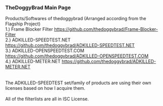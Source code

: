 ### TheDoggyBrad Main Page
Products/Softwares of thedoggybrad (Arranged according from the Flagship Project)
<br>
1.) Frame Blocker Filter https://github.com/thedoggybrad/Frame-Blocker-Filter
<br>
2.) ADKILLED-SPEEDTEST.NET https://github.com/thedoggybrad/ADKILLED-SPEEDTEST.NET
<br>
3.) ADKILLED-OPENSPEEDTEST.COM https://github.com/thedoggybrad/ADKILLED-OPENSPEEDTEST.COM
<br>
4.) ADKILLED-METER.NET https://github.com/thedoggybrad/ADKILLED-METER.NET
<br>
<br>
<br>
The ADKILLED-SPEEDTEST set/family of products are using their own licenses based on how I acquire them.
<br>
<br>
All of the filterlists are all in ISC License.
